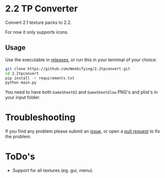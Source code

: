 # 2.2 TP Converter

Convert 2.1 texture packs to 2.2.

For now it only supports icons.

## Usage

Use the executable in [releases](https://github.com/Weebifying/2.2tpconvert/releases/latest), or run this in your terminal of your choice:

```sh
git clone https://github.com/Weebifying/2.2tpconvert.git
cd 2.2tpconvert
pip install -r requirements.txt
python main.py
```

You need to have both `GameSheet02` and `GameSheetGlow` PNG's and plist's in your input folder.

# Troubleshooting

If you find any problem please submit an [issue](https://github.com/Weebifying/2.2tpconverter/issues), or open a [pull request](https://github.com/Weebifying/2.2tpconverter/pulls) to fix the problem.

# ToDo's

- Support for all textures (eg. gui, menu).
